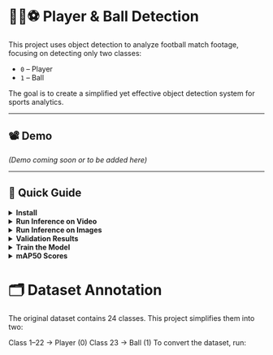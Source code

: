 # 🏃‍♂️⚽ Player & Ball Detection

This project uses object detection to analyze football match footage, focusing on detecting only two classes:

- `0` – Player  
- `1` – Ball  

The goal is to create a simplified yet effective object detection system for sports analytics.

---

## 📽️ Demo

_(Demo coming soon or to be added here)_

---

## 🚀 Quick Guide

<details>
<summary><strong>Install</strong></summary>

```bash
git clone https://github.com/weijunnlim/Player-Ball-Detection.git
cd Player-Ball-Detection
pip install -r requirements.txt
```
</details> <details> <summary><strong>Run Inference on Video</strong></summary>

To run the model on a video, run the following command: 
```bash
python main.py /path/to/video
```
The annotated video will be saved to "Football Object Detection/output" folder

</details> <details> <summary><strong>Run Inference on Images</strong></summary>
```bash
cd datasets
python predict.py
```
This will annotate the images inside the datasets folder.

</details>

<details> <summary><strong>Validation Results</strong></summary>
```bash
python val.py
```
</details>

<details> <summary><strong>Train the Model</strong></summary>
```bash
python train.py
```
Make sure your dataset is properly annotated in YOLO format before training.
</details>

<details> <summary><strong>mAP50 Scores</strong></summary>
```bash
python results.py
```
This script displays the mAP@50 scores for both Player and Ball classes.

</details>

# 🗂️ Dataset Annotation

The original dataset contains 24 classes. This project simplifies them into two:

Class 1–22 → Player (0)
Class 23 → Ball (1)
To convert the dataset, run:





